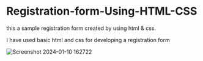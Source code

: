# Registration-form-Using-HTML-CSS
this a sample registration form created by using html &amp; css.

I have used basic html and css for developing a registration form 


![Screenshot 2024-01-10 162722](https://github.com/snagarajan30/Registration-form-Using-HTML-CSS/assets/136422593/445f30ae-e59a-49aa-9133-da83b1bff08d)
